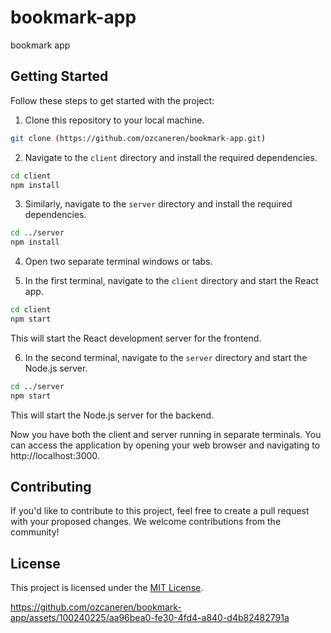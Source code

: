 # bookmark-app

bookmark app
## Getting Started

Follow these steps to get started with the project:

1. Clone this repository to your local machine.

```bash
git clone (https://github.com/ozcaneren/bookmark-app.git)
```


2. Navigate to the `client` directory and install the required dependencies.
```bash
cd client
npm install
```

3. Similarly, navigate to the `server` directory and install the required dependencies.
```bash
cd ../server
npm install
```

4. Open two separate terminal windows or tabs.

5. In the first terminal, navigate to the `client` directory and start the React app.
```bash
cd client
npm start
```



This will start the React development server for the frontend.

6. In the second terminal, navigate to the `server` directory and start the Node.js server.
```bash
cd ../server
npm start
```
This will start the Node.js server for the backend.

Now you have both the client and server running in separate terminals. You can access the application by opening your web browser and navigating to http://localhost:3000.

## Contributing

If you'd like to contribute to this project, feel free to create a pull request with your proposed changes. We welcome contributions from the community!

## License

This project is licensed under the [MIT License](LICENSE).



https://github.com/ozcaneren/bookmark-app/assets/100240225/aa96bea0-fe30-4fd4-a840-d4b82482791a


